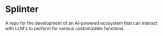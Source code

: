 # Splinter
A repo for the development of an AI-powered ecosystem that can interact with LLM's to perform for various customizable functions.
